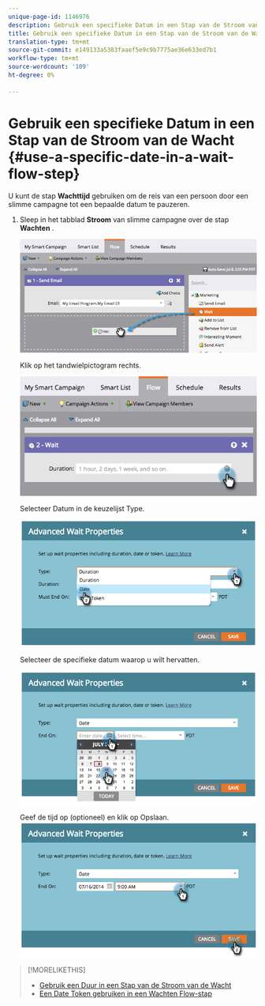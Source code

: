 ```yaml
---
unique-page-id: 1146976
description: Gebruik een specifieke Datum in een Stap van de Stroom van de Wacht - Marketo DOS - de Documentatie van het Product
title: Gebruik een specifieke Datum in een Stap van de Stroom van de Wacht
translation-type: tm+mt
source-git-commit: e149133a5383faaef5e9c9b7775ae36e633ed7b1
workflow-type: tm+mt
source-wordcount: '109'
ht-degree: 0%

---
```



# Gebruik een specifieke Datum in een Stap van de Stroom van de Wacht {#use-a-specific-date-in-a-wait-flow-step}

U kunt de stap **Wachttijd** gebruiken om de reis van een persoon door een slimme campagne tot een bepaalde datum te pauzeren.

1. Sleep in het tabblad **Stroom** van slimme campagne over de stap **Wachten** .

   ![](assets/image2014-9-22-11-3a50-3a55.png)

   Klik op het tandwielpictogram rechts.

   ![](assets/image2014-9-22-11-3a50-3a59.png)

   Selecteer Datum in de keuzelijst Type.

   ![](assets/image2014-9-22-11-3a51-3a27.png)

   Selecteer de specifieke datum waarop u wilt hervatten.

   ![](assets/image2014-9-22-11-3a51-3a20.png)

   Geef de tijd op (optioneel) en klik op Opslaan.
   ![](assets/image2014-9-22-11-3a51-3a13.png)

>[!MORELIKETHIS]
>
>* [Gebruik een Duur in een Stap van de Stroom van de Wacht](use-a-duration-in-a-wait-flow-step.md)
>* [Een Date Token gebruiken in een Wachten Flow-stap](use-a-date-token-in-a-wait-flow-step.md)

>



